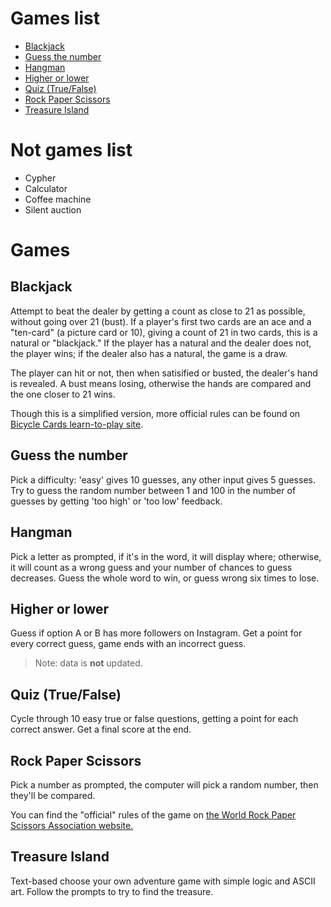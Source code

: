 # Games list

* [Blackjack](#blackjack)
* [Guess the number](#guess-the-number)
* [Hangman](#hangman)
* [Higher or lower](#higher-or-lower)
* [Quiz (True/False)](#quiz-truefalse)
* [Rock Paper Scissors](#rock-paper-scissors)
* [Treasure Island](#treasure-island)

# Not games list

* Cypher
* Calculator
* Coffee machine
* Silent auction


# Games

## Blackjack

Attempt to beat the dealer by getting a count as close to 21 as possible, without going over 21 (bust). If a player's first two cards are an ace and a "ten-card" (a picture card or 10), giving a count of 21 in two cards, this is a natural or "blackjack." If the player has a natural and the dealer does not, the player wins; if the dealer also has a natural, the game is a draw.

The player can hit or not, then when satisified or busted, the dealer's hand is revealed. A bust means losing, otherwise the hands are compared and the one closer to 21 wins.

Though this is a simplified version, more official rules can be found on [Bicycle Cards learn-to-play site](https://bicyclecards.com/how-to-play/blackjack).

## Guess the number

Pick a difficulty: 'easy' gives 10 guesses, any other input gives 5 guesses.
Try to guess the random number between 1 and 100 in the number of guesses by getting 'too high' or 'too low' feedback.

## Hangman

Pick a letter as prompted, if it's in the word, it will display where; otherwise, it will count as a wrong guess and your number of chances to guess decreases. Guess the whole word to win, or guess wrong six times to lose.

## Higher or lower

Guess if option A or B has more followers on Instagram. Get a point for every correct guess, game ends with an incorrect guess.
> Note: data is **not** updated.

## Quiz (True/False)

Cycle through 10 easy true or false questions, getting a point for each correct answer. Get a final score at the end.

## Rock Paper Scissors

Pick a number as prompted, the computer will pick a random number, then they'll be compared.

You can find the "official" rules of the game on [the World Rock Paper Scissors Association website.](https://wrpsa.com/the-official-rules-of-rock-paper-scissors/)


## Treasure Island

Text-based choose your own adventure game with simple logic and ASCII art. Follow the prompts to try to find the treasure.
